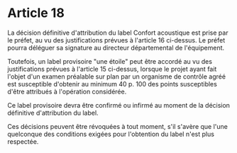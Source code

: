 # Article 18

La décision définitive d'attribution du label Confort acoustique est prise par le préfet, au vu des justifications prévues à l'article 16 ci-dessus. Le préfet pourra déléguer sa signature au directeur départemental de l'équipement.

Toutefois, un label provisoire "une étoile" peut être accordé au vu des justifications prévues à l'article 15 ci-dessus, lorsque le projet ayant fait l'objet d'un examen préalable sur plan par un organisme de contrôle agréé est susceptible d'obtenir au minimum 40 p. 100 des points susceptibles d'être attribués à l'opération considérée.

Ce label provisoire devra être confirmé ou infirmé au moment de la décision définitive d'attribution du label.

Ces décisions peuvent être révoquées à tout moment, s'il s'avère que l'une quelconque des conditions exigées pour l'obtention du label n'est plus respectée.
